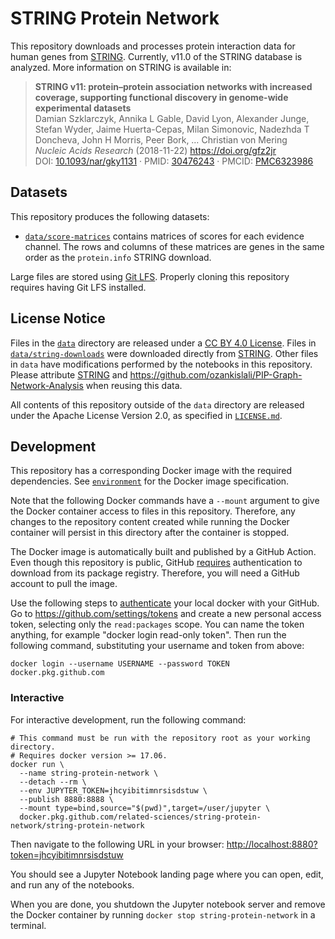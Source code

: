 # STRING Protein Network

This repository downloads and processes protein interaction data for human genes from [STRING](https://string-db.org/).
Currently, v11.0 of the STRING database is analyzed.
More information on STRING is available in:

> **STRING v11: protein–protein association networks with increased coverage, supporting functional discovery in genome-wide experimental datasets**  
Damian Szklarczyk, Annika L Gable, David Lyon, Alexander Junge, Stefan Wyder, Jaime Huerta-Cepas, Milan Simonovic, Nadezhda T Doncheva, John H Morris, Peer Bork, … Christian von Mering  
*Nucleic Acids Research* (2018-11-22) <https://doi.org/gfz2jr>  
DOI: [10.1093/nar/gky1131](https://doi.org/10.1093/nar/gky1131) · PMID: [30476243](https://www.ncbi.nlm.nih.gov/pubmed/30476243) · PMCID: [PMC6323986](https://www.ncbi.nlm.nih.gov/pmc/articles/PMC6323986)

## Datasets

This repository produces the following datasets:

- [`data/score-matrices`](data/score-matrices) contains matrices of scores for each evidence channel.
The rows and columns of these matrices are genes in the same order as the `protein.info` STRING download.

Large files are stored using [Git LFS](https://git-lfs.github.com/).
Properly cloning this repository requires having Git LFS installed.

## License Notice

Files in the [`data`](data) directory are released under a [CC BY 4.0 License](https://creativecommons.org/licenses/by/4.0/).
Files in [`data/string-downloads`](data/string-downloads) were downloaded directly from [STRING](https://string-db.org/).
Other files in `data` have modifications performed by the notebooks in this repository.
Please attribute [STRING](https://string-db.org/) and <https://github.com/ozankislali/PIP-Graph-Network-Analysis> when reusing this data.

All contents of this repository outside of the `data` directory are released under the Apache License Version 2.0, as specified in [`LICENSE.md`](LICENSE.md).

## Development

This repository has a corresponding Docker image with the required dependencies.
See [`environment`](environment) for the Docker image specification.

Note that the following Docker commands have a `--mount` argument to give the Docker container access to files in this repository.
Therefore, any changes to the repository content created while running the Docker container will persist in this directory after the container is stopped.

The Docker image is automatically built and published by a GitHub Action.
Even though this repository is public, GitHub [requires](https://github.community/t5/GitHub-Actions/docker-pull-from-public-GitHub-Package-Registry-fail-with-quot/td-p/32782) authentication to download from its package registry.
Therefore, you will need a GitHub account to pull the image.

Use the following steps to [authenticate](https://help.github.com/en/packages/using-github-packages-with-your-projects-ecosystem/configuring-docker-for-use-with-github-packages#authenticating-to-github-packages) your local docker with your GitHub.
Go to <https://github.com/settings/tokens> and create a new personal access token, selecting only the `read:packages` scope.
You can name the token anything, for example "docker login read-only token".
Then run the following command, substituting your username and token from above:

```shell
docker login --username USERNAME --password TOKEN docker.pkg.github.com
```

### Interactive

For interactive development, run the following command:

```shell
# This command must be run with the repository root as your working directory.
# Requires docker version >= 17.06.
docker run \
  --name string-protein-network \
  --detach --rm \
  --env JUPYTER_TOKEN=jhcyibitimnrsisdstuw \
  --publish 8880:8888 \
  --mount type=bind,source="$(pwd)",target=/user/jupyter \
  docker.pkg.github.com/related-sciences/string-protein-network/string-protein-network
```

Then navigate to the following URL in your browser:
<http://localhost:8880?token=jhcyibitimnrsisdstuw>

You should see a Jupyter Notebook landing page where you can open, edit, and run any of the notebooks.

When you are done, you shutdown the Jupyter notebook server and remove the Docker container by running `docker stop string-protein-network` in a terminal.
